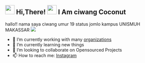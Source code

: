 <h2> <img src="https://user-images.githubusercontent.com/65858180/137293079-2440dbff-e887-4b1d-802c-49d49dcfd664.gif" width="30" /> Hi,There! <img src="https://user-images.githubusercontent.com/65858180/137293369-94c631b6-8a17-4256-927a-070da186734c.gif" width="30" /> I Am ciwang Coconut </h2>
hallo!!
nama saya ciwang
umur 19
status jomlo
kampus UNISMUH MAKASSAR

<img src="https://user-images.githubusercontent.com/65858180/137301567-37e84890-e360-4f86-9dcc-127ff7f4f85b.gif" >


- 🔭 I’m currently working with many [organizations](https://coconut.or.id/contact)
- 🌱 I’m currently learning new things
- 👯 I’m looking to collaborate on Opensourced Projects
- 📫 How to reach me: [Instagram](https://www.instagram.com/hiswanZZ/)

